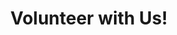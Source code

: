---
title: "Volunteer with Us!"
permalink: /volunteer-with-us/
layout: layouts/volunteer.njk
content_type: page

# Hero Section
hero:
  title: "Volunteer with Us!"
  collage_image:
    src: /assets/images/volunteer/photo-collage.png
    alt: Volunteer Collage
  intro: "Many paws make light work! When we work together, we get so much done for our community. Volunteering doesn't take much time or effort if we've got a crew of consistent, committed, compassionate, caring, creative, and clever volunteers!"

# Getting Started Section
getting_started:
  title: "How to Get Started"
  description: "Please fill out our volunteer interest form and we will email you about orientations and trainings. Please check your spam folder if you don't receive an email within 3 business days."
  cta:
    text: "Apply to Volunteer"
    url: "https://welcome.civicchamps.com/apply/colville-valley-animal-sanctuary/14336"
  contact_info: "If you have any questions, please contact us at office@cvasanctuary.org or call 509-684-1475."

# Areas of Need Section
areas_of_need:
  title: "Current Areas of Highest Need"
  items:
    - "Office Assistants"
    - "Medical Assistants"
    - "Transport Drivers"
    - "Fundraising/Events"

# Volunteer Carousel
volunteer_carousel:
  title: "Our Amazing Volunteers in Action"
  slides:
    - src: /assets/images/volunteer/volunteer-1.jpg
      alt: Volunteer with kitten
    - src: /assets/images/volunteer/volunteer-2.jpg
      alt: Volunteer at sanctuary
    - src: /assets/images/volunteer/volunteer-3.jpg
      alt: Volunteer with dog
    - src: /assets/images/volunteer/volunteer-4.jpg
      alt: Volunteer caring for animals
    - src: /assets/images/volunteer/volunteer-5.jpg
      alt: Volunteer with corgi
---